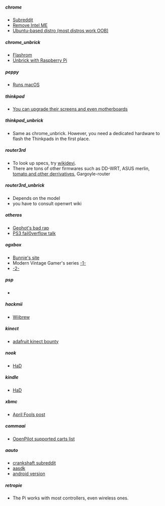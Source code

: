 
 ##### chrome
 - [Subreddit](https://www.reddit.com/r/chrultrabook/)
 - [Remove Intel ME](http://www.tnhh.net/posts/ezpi4me-intel-me-be-gone.html)
 - [Ubuntu-based distro (most distros work OOB)](https://galliumos.org/) 

 ##### chrome_unbrick
 - [Flashrom](https://flashrom.org/Flashrom)
 - [Unbrick with Raspberry Pi](http://www.tnhh.net/posts/unbricking-chromebook-with-beaglebone.html)

 ##### peppy
 - [Runs macOS](https://coolstar.org/chromebook/)

 ##### thinkpad
 - [You can upgrade their screens and even motherboards](https://www.reddit.com/r/thinkpad/)

 ##### thinkpad_unbrick
 - Same as chrome_unbrick. However, you need a dedicated hardware to flash the Thinkpads in the first place.

 ##### router3rd
 - To look up specs, try [wikidevi](https://wikidevi.com/wiki/Main_Page). 
 - There are tons of other firmwares such as DD-WRT, ASUS merlin, [tomato and other derrivatives](https://en.wikipedia.org/wiki/Tomato_(firmware)), Gargoyle-router

 ##### router3rd_unbrick
 - Depends on the model
 - you have to consult openwrt wiki

 ##### otheros
 - [Geohot's bad rap](https://www.youtube.com/watch?v=9iUvuaChDEg)
 - [PS3 fail0verflow talk](https://www.youtube.com/watch?v=LP1t_pzxKyE)

 ##### ogxbox
 - [Bunnie's site](http://hackingthexbox.com/)
 - Modern Vintage Gamer's series [-1-](https://youtu.be/otysqrBT7ko)
 - [-2-](https://www.youtube.com/watch?v=x7FmelyC70Y)

 ##### psp
 - 

 ##### hackmii
 - [Wiibrew](http://wiibrew.org/)

 ##### kinect
 - [adafruit kinect bounty](https://blog.adafruit.com/2010/11/04/the-open-kinect-project-the-ok-prize-get-1000-bounty-for-kinect-for-xbox-360-open-source-drivers/)

 ##### nook
 - [HaD](https://hackaday.com/tag/nook/)

 ##### kindle
 - [HaD](https://hackaday.com/category/kindle-hacks/)

 ##### xbmc
 - [April Fools post](https://kodi.tv/article/kodi-no-more-april-fools)

 ##### commaai
 - [OpenPilot supported carts list](https://github.com/commaai/openpilot#supported-cars)

 ##### aauto
 - [crankshaft subreddit](https://www.reddit.com/r/crankshaft)
 - [aasdk](https://github.com/f1xpl/aasdk)
 - [android version](https://play.google.com/store/apps/details?id=gb.xxy.hr&hl=en)

 ##### retropie
 - The Pi works with most controllers, even wireless ones.
